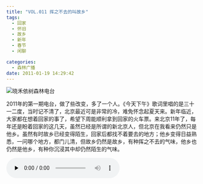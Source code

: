```yaml
---
title: "VOL.011 挥之不去的叫故乡"
tags:
  - 回家
  - 怀旧
  - 故乡
  - 新年
  - 春节
  - 闲聊

categories:
  - 森林广播
date: 2011-01-19 14:29:42
---
```


![晓禾依树森林电台](../../../images/radiocover/radio_011.jpg) 

2011年的第一期电台，做了些改变，多了一个人。《今天下午》歌词里唱的是三十一二度，当时记不清了，北京最近可是非常的冷，难免怀念起夏天来。新年临近，大家都在想着回家的事了，希望下周能顺利拿到回家的火车票。来北京11年了，每年还是盼着回家的这几天，虽然已经是所谓的新北京人，但北京在我看来仍然只是他乡。虽然有时故乡已经变得陌生，回家后都找不着要去的地方；他乡变得日益熟悉，一问哪个地方，都门儿清，但故乡仍然是故乡，有种挥之不去的气味，他乡也仍然是他乡，有种你沉浸其中却仍然陌生的气味。   

<audio id="audio" controls="" preload="none">
  <source id="mp3" src="http://www.coletree.com/radio/coletree_radio_011.mp3">
</audio>